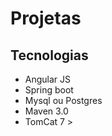 # Projetas

## Tecnologias
  - Angular JS
  - Spring boot
  - Mysql ou Postgres
  - Maven 3.0
  - TomCat 7 >
  


